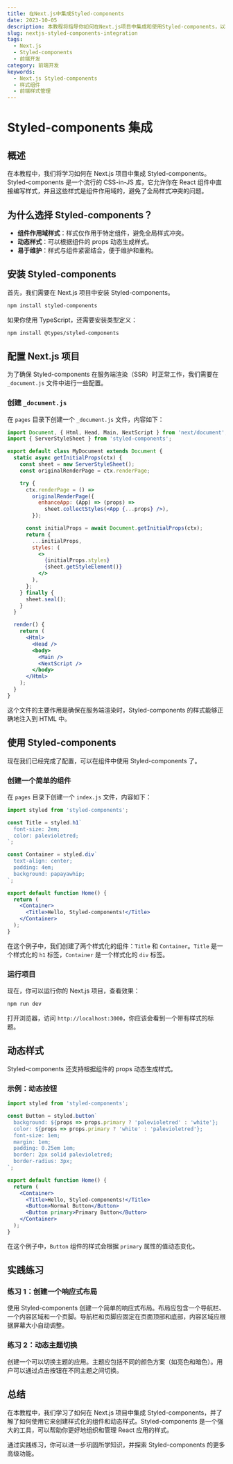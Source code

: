 ```yaml
---
title: 在Next.js中集成Styled-components
date: 2023-10-05
description: 本教程将指导你如何在Next.js项目中集成和使用Styled-components，以实现动态和模块化的样式管理。
slug: nextjs-styled-components-integration
tags:
  - Next.js
  - Styled-components
  - 前端开发
category: 前端开发
keywords:
  - Next.js Styled-components
  - 样式组件
  - 前端样式管理
---
```


# Styled-components 集成

## 概述

在本教程中，我们将学习如何在 Next.js 项目中集成 Styled-components。Styled-components 是一个流行的 CSS-in-JS 库，它允许你在 React 组件中直接编写样式，并且这些样式是组件作用域的，避免了全局样式冲突的问题。

## 为什么选择 Styled-components？

- **组件作用域样式**：样式仅作用于特定组件，避免全局样式冲突。
- **动态样式**：可以根据组件的 props 动态生成样式。
- **易于维护**：样式与组件紧密结合，便于维护和重构。

## 安装 Styled-components

首先，我们需要在 Next.js 项目中安装 Styled-components。

```bash
npm install styled-components
```

如果你使用 TypeScript，还需要安装类型定义：

```bash
npm install @types/styled-components
```

## 配置 Next.js 项目

为了确保 Styled-components 在服务端渲染（SSR）时正常工作，我们需要在 `_document.js` 文件中进行一些配置。

### 创建 `_document.js`

在 `pages` 目录下创建一个 `_document.js` 文件，内容如下：

```jsx
import Document, { Html, Head, Main, NextScript } from 'next/document';
import { ServerStyleSheet } from 'styled-components';

export default class MyDocument extends Document {
  static async getInitialProps(ctx) {
    const sheet = new ServerStyleSheet();
    const originalRenderPage = ctx.renderPage;

    try {
      ctx.renderPage = () =>
        originalRenderPage({
          enhanceApp: (App) => (props) =>
            sheet.collectStyles(<App {...props} />),
        });

      const initialProps = await Document.getInitialProps(ctx);
      return {
        ...initialProps,
        styles: (
          <>
            {initialProps.styles}
            {sheet.getStyleElement()}
          </>
        ),
      };
    } finally {
      sheet.seal();
    }
  }

  render() {
    return (
      <Html>
        <Head />
        <body>
          <Main />
          <NextScript />
        </body>
      </Html>
    );
  }
}
```

这个文件的主要作用是确保在服务端渲染时，Styled-components 的样式能够正确地注入到 HTML 中。

## 使用 Styled-components

现在我们已经完成了配置，可以在组件中使用 Styled-components 了。

### 创建一个简单的组件

在 `pages` 目录下创建一个 `index.js` 文件，内容如下：

```jsx
import styled from 'styled-components';

const Title = styled.h1`
  font-size: 2em;
  color: palevioletred;
`;

const Container = styled.div`
  text-align: center;
  padding: 4em;
  background: papayawhip;
`;

export default function Home() {
  return (
    <Container>
      <Title>Hello, Styled-components!</Title>
    </Container>
  );
}
```

在这个例子中，我们创建了两个样式化的组件：`Title` 和 `Container`。`Title` 是一个样式化的 `h1` 标签，`Container` 是一个样式化的 `div` 标签。

### 运行项目

现在，你可以运行你的 Next.js 项目，查看效果：

```bash
npm run dev
```

打开浏览器，访问 `http://localhost:3000`，你应该会看到一个带有样式的标题。

## 动态样式

Styled-components 还支持根据组件的 props 动态生成样式。

### 示例：动态按钮

```jsx
import styled from 'styled-components';

const Button = styled.button`
  background: ${props => props.primary ? 'palevioletred' : 'white'};
  color: ${props => props.primary ? 'white' : 'palevioletred'};
  font-size: 1em;
  margin: 1em;
  padding: 0.25em 1em;
  border: 2px solid palevioletred;
  border-radius: 3px;
`;

export default function Home() {
  return (
    <Container>
      <Title>Hello, Styled-components!</Title>
      <Button>Normal Button</Button>
      <Button primary>Primary Button</Button>
    </Container>
  );
}
```

在这个例子中，`Button` 组件的样式会根据 `primary` 属性的值动态变化。

## 实践练习

### 练习 1：创建一个响应式布局

使用 Styled-components 创建一个简单的响应式布局。布局应包含一个导航栏、一个内容区域和一个页脚。导航栏和页脚应固定在页面顶部和底部，内容区域应根据屏幕大小自动调整。

### 练习 2：动态主题切换

创建一个可以切换主题的应用。主题应包括不同的颜色方案（如亮色和暗色）。用户可以通过点击按钮在不同主题之间切换。

## 总结

在本教程中，我们学习了如何在 Next.js 项目中集成 Styled-components，并了解了如何使用它来创建样式化的组件和动态样式。Styled-components 是一个强大的工具，可以帮助你更好地组织和管理 React 应用的样式。

通过实践练习，你可以进一步巩固所学知识，并探索 Styled-components 的更多高级功能。